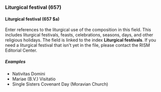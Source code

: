 ### Liturgical festival (657)  

#### Liturgical festival (657 $a)
Enter references to the liturgical use of the composition in this field. This includes liturgical festivals, feasts,
celebrations, seasons, days, and other religious holidays. The field is linked to the index **Liturgical festivals**. If
you need a liturgical festival that isn't yet in the file, please contact the RISM Editorial Center.

##### Examples

- Nativitas Domini
- Mariae (B.V.) Visitatio
- Single Sisters Covenant Day (Moravian Church)
